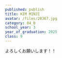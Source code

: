 ```yaml
---
published: publish
title: KIM MINJI
avatar: /files/20367.jpg
category: 04_B
school_year: 3
year_of_graduation: 2025
class: 9
---
```

よろしくお願いします！！